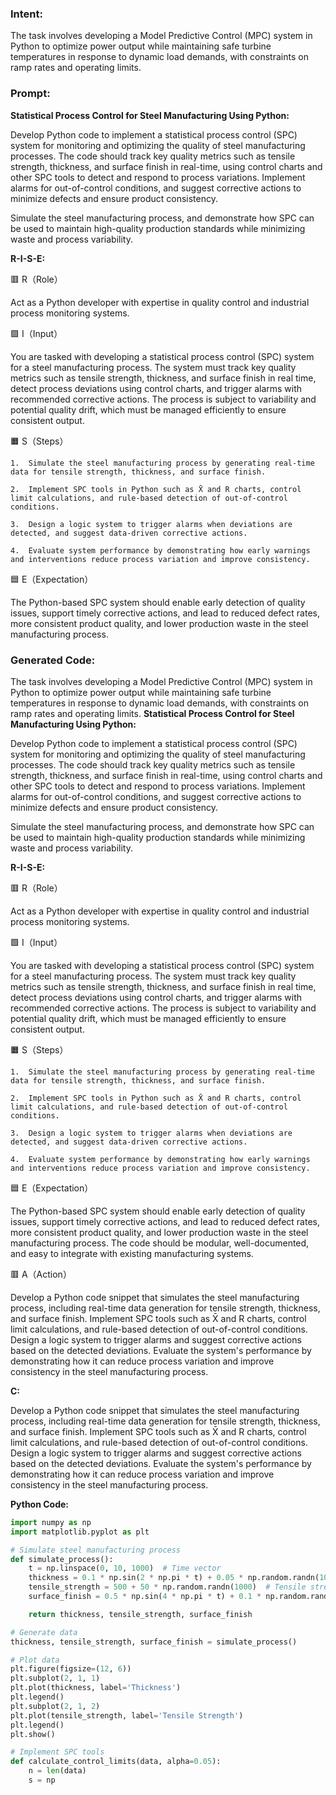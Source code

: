 ### Intent:
The task involves developing a Model Predictive Control (MPC) system in Python to optimize power output while maintaining safe turbine temperatures in response to dynamic load demands, with constraints on ramp rates and operating limits.

### Prompt:
**Statistical Process Control for Steel Manufacturing Using Python:**

Develop Python code to implement a statistical process control (SPC) system for monitoring and optimizing the quality of steel manufacturing processes. The code should track key quality metrics such as tensile strength, thickness, and surface finish in real-time, using control charts and other SPC tools to detect and respond to process variations. Implement alarms for out-of-control conditions, and suggest corrective actions to minimize defects and ensure product consistency.

Simulate the steel manufacturing process, and demonstrate how SPC can be used to maintain high-quality production standards while minimizing waste and process variability.

**R-I-S-E:**

🟥 R（Role）

Act as a Python developer with expertise in quality control and industrial process monitoring systems.

🟩 I（Input）

You are tasked with developing a statistical process control (SPC) system for a steel manufacturing process. The system must track key quality metrics such as tensile strength, thickness, and surface finish in real time, detect process deviations using control charts, and trigger alarms with recommended corrective actions. The process is subject to variability and potential quality drift, which must be managed efficiently to ensure consistent output.

🟧 S（Steps）

	1.	Simulate the steel manufacturing process by generating real-time data for tensile strength, thickness, and surface finish.
 
	2.	Implement SPC tools in Python such as X̄ and R charts, control limit calculations, and rule-based detection of out-of-control conditions.
 
	3.	Design a logic system to trigger alarms when deviations are detected, and suggest data-driven corrective actions.
 
	4.	Evaluate system performance by demonstrating how early warnings and interventions reduce process variation and improve consistency.

🟦 E（Expectation）

The Python-based SPC system should enable early detection of quality issues, support timely corrective actions, and lead to reduced defect rates, more consistent product quality, and lower production waste in the steel manufacturing process.

### Generated Code:
The task involves developing a Model Predictive Control (MPC) system in Python to optimize power output while maintaining safe turbine temperatures in response to dynamic load demands, with constraints on ramp rates and operating limits.
**Statistical Process Control for Steel Manufacturing Using Python:**

Develop Python code to implement a statistical process control (SPC) system for monitoring and optimizing the quality of steel manufacturing processes. The code should track key quality metrics such as tensile strength, thickness, and surface finish in real-time, using control charts and other SPC tools to detect and respond to process variations. Implement alarms for out-of-control conditions, and suggest corrective actions to minimize defects and ensure product consistency.

Simulate the steel manufacturing process, and demonstrate how SPC can be used to maintain high-quality production standards while minimizing waste and process variability.

**R-I-S-E:**

🟥 R（Role）

Act as a Python developer with expertise in quality control and industrial process monitoring systems.

🟩 I（Input）

You are tasked with developing a statistical process control (SPC) system for a steel manufacturing process. The system must track key quality metrics such as tensile strength, thickness, and surface finish in real time, detect process deviations using control charts, and trigger alarms with recommended corrective actions. The process is subject to variability and potential quality drift, which must be managed efficiently to ensure consistent output.

🟧 S（Steps）

	1.	Simulate the steel manufacturing process by generating real-time data for tensile strength, thickness, and surface finish.
 
	2.	Implement SPC tools in Python such as X̄ and R charts, control limit calculations, and rule-based detection of out-of-control conditions.
 
	3.	Design a logic system to trigger alarms when deviations are detected, and suggest data-driven corrective actions.
 
	4.	Evaluate system performance by demonstrating how early warnings and interventions reduce process variation and improve consistency.

🟦 E（Expectation）

The Python-based SPC system should enable early detection of quality issues, support timely corrective actions, and lead to reduced defect rates, more consistent product quality, and lower production waste in the steel manufacturing process. The code should be modular, well-documented, and easy to integrate with existing manufacturing systems.

🟥 A（Action）

Develop a Python code snippet that simulates the steel manufacturing process, including real-time data generation for tensile strength, thickness, and surface finish. Implement SPC tools such as X̄ and R charts, control limit calculations, and rule-based detection of out-of-control conditions. Design a logic system to trigger alarms and suggest corrective actions based on the detected deviations. Evaluate the system's performance by demonstrating how it can reduce process variation and improve consistency in the steel manufacturing process.

**C:**

Develop a Python code snippet that simulates the steel manufacturing process, including real-time data generation for tensile strength, thickness, and surface finish. Implement SPC tools such as X̄ and R charts, control limit calculations, and rule-based detection of out-of-control conditions. Design a logic system to trigger alarms and suggest corrective actions based on the detected deviations. Evaluate the system's performance by demonstrating how it can reduce process variation and improve consistency in the steel manufacturing process.

**Python Code:**

```python
import numpy as np
import matplotlib.pyplot as plt

# Simulate steel manufacturing process
def simulate_process():
    t = np.linspace(0, 10, 1000)  # Time vector
    thickness = 0.1 * np.sin(2 * np.pi * t) + 0.05 * np.random.randn(1000)  # Thickness variation
    tensile_strength = 500 + 50 * np.random.randn(1000)  # Tensile strength variation
    surface_finish = 0.5 * np.sin(4 * np.pi * t) + 0.1 * np.random.randn(1000)  # Surface finish variation

    return thickness, tensile_strength, surface_finish

# Generate data
thickness, tensile_strength, surface_finish = simulate_process()

# Plot data
plt.figure(figsize=(12, 6))
plt.subplot(2, 1, 1)
plt.plot(thickness, label='Thickness')
plt.legend()
plt.subplot(2, 1, 2)
plt.plot(tensile_strength, label='Tensile Strength')
plt.legend()
plt.show()

# Implement SPC tools
def calculate_control_limits(data, alpha=0.05):
    n = len(data)
    s = np
